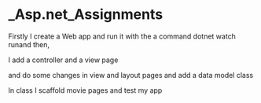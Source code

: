 # _Asp.net_Assignments




Firstly I create a Web app and run it with the a command dotnet watch runand then, 

I add a controller and  a view page

and do some changes in view and layout pages and add a data model class

In class I scaffold movie pages and test my app

